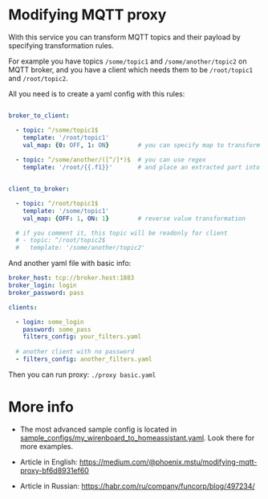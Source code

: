 # Modifying MQTT proxy

With this service you can transform MQTT topics and their payload 
by specifying transformation rules.

For example you have topics `/some/topic1` and `/some/another/topic2` on MQTT broker, 
and you have a client which needs them to be `/root/topic1` and `/root/topic2`. 

All you need is to create a yaml config with this rules:

```yaml

broker_to_client:

  - topic: ^/some/topic1$
    template: '/root/topic1'
    val_map: {0: OFF, 1: ON}        # you can specify map to transform values
  
  - topic: ^/some/another/([^/]*)$  # you can use regex
    template: '/root/{{.f1}}'       # and place an extracted part into template


client_to_broker:

  - topic: ^/root/topic1$
    template: '/some/topic1'
    val_map: {OFF: 1, ON: 1}        # reverse value transformation

  # if you comment it, this topic will be readonly for client
  # - topic: ^/root/topic2$
  #   template: '/some/another/topic2'
```

And another yaml file with basic info:

```yaml
broker_host: tcp://broker.host:1883
broker_login: login
broker_password: pass

clients:

  - login: some_login
    password: some_pass
    filters_config: your_filters.yaml
  
  # another client with no password
  - filters_config: another_filters.yaml
```

Then you can run proxy: `./proxy basic.yaml`

# More info

- The most advanced sample config is located in 
[sample_configs/my_wirenboard_to_homeassistant.yaml](https://github.com/phoenix-mstu/janus-mqtt-proxy/blob/master/sample_configs/my_wirenboard_to_homeassistant.yaml).
Look there for more examples.

- Article in English: https://medium.com/@phoenix.mstu/modifying-mqtt-proxy-bf6d8931ef60
- Article in Russian: https://habr.com/ru/company/funcorp/blog/497234/
